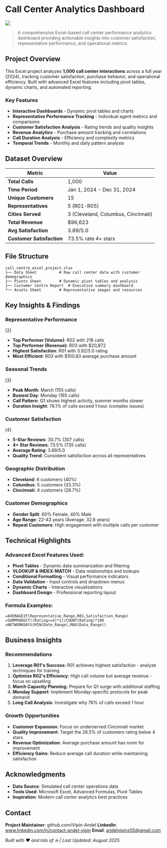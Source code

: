 # Call Center Analytics Dashboard

![](https://github.com/Vipin-Andel/call_centre_excel_project/blob/main/customer_service_logo.png)

> A comprehensive Excel-based call center performance analytics dashboard providing actionable insights into customer satisfaction, representative performance, and operational metrics.

## Project Overview

This Excel project analyzes **1,000 call center interactions** across a full year (2024), tracking customer satisfaction, purchase behavior, and operational efficiency. Built with advanced Excel features including pivot tables, dynamic charts, and automated reporting.

### Key Features

- **Interactive Dashboards** - Dynamic pivot tables and charts
- **Representative Performance Tracking** - Individual agent metrics and comparisons  
- **Customer Satisfaction Analysis** - Rating trends and quality insights
- **Revenue Analytics** - Purchase amount tracking and correlations
- **Call Duration Analysis** - Efficiency and complexity metrics
- **Temporal Trends** - Monthly and daily pattern analysis

## Dataset Overview

| Metric | Value |
|--------|--------|
| **Total Calls** | 1,000 |
| **Time Period** | Jan 1, 2024 - Dec 31, 2024 |
| **Unique Customers** | 15 |
| **Representatives** | 5 (R01-R05) |
| **Cities Served** | 3 (Cleveland, Columbus, Cincinnati) |
| **Total Revenue** | $96,623 |
| **Avg Satisfaction** | 3.89/5.0 |
| **Customer Satisfaction** | 73.5% rate 4+ stars |

## File Structure

```
call_centre_excel_project.xlsx
├── Data Sheet          # Raw call center data with customer demographics
├── Pivots Sheet        # Dynamic pivot tables and analysis
├── Customer Centre Report  # Executive summary dashboard
└── Assets Sheet        # Representative images and resources
```

## Key Insights & Findings

### Representative Performance

[2]

- **Top Performer (Volume)**: R02 with 218 calls
- **Top Performer (Revenue)**: R03 with $20,872 
- **Highest Satisfaction**: R01 with 3.92/5.0 rating
- **Most Efficient**: R03 with $100.83 average purchase amount

### Seasonal Trends  

[3]

- **Peak Month**: March (155 calls)
- **Busiest Day**: Monday (165 calls)
- **Call Pattern**: Q1 shows highest activity, summer months slower
- **Duration Insight**: 76.1% of calls exceed 1 hour (complex issues)

### Customer Satisfaction

[4]

- **5-Star Reviews**: 30.7% (307 calls)
- **4+ Star Reviews**: 73.5% (735 calls) 
- **Average Rating**: 3.89/5.0
- **Quality Trend**: Consistent satisfaction across all representatives

### Geographic Distribution

- **Cleveland**: 6 customers (40%)
- **Columbus**: 5 customers (33.3%) 
- **Cincinnati**: 4 customers (26.7%)

### Customer Demographics

- **Gender Split**: 60% Female, 40% Male
- **Age Range**: 22-43 years (Average: 32.6 years)
- **Repeat Customers**: High engagement with multiple calls per customer

## Technical Highlights

### Advanced Excel Features Used:
- **Pivot Tables** - Dynamic data summarization and filtering
- **VLOOKUP & INDEX-MATCH** - Data relationships and lookups
- **Conditional Formatting** - Visual performance indicators
- **Data Validation** - Input controls and dropdown menus
- **Dynamic Charts** - Interactive visualizations
- **Dashboard Design** - Professional reporting layout

### Formula Examples:
```excel
=AVERAGEIF(Representative_Range,R01,Satisfaction_Range)
=SUMPRODUCT((Rating>=4)*1)/COUNT(Rating)*100
=NETWORKDAYS(MIN(Date_Range),MAX(Date_Range))
```

## Business Insights

### Recommendations

1. **Leverage R01's Success**: R01 achieves highest satisfaction - analyze techniques for training
2. **Optimize R02's Efficiency**: High call volume but average revenue - focus on upselling
3. **March Capacity Planning**: Prepare for Q1 surge with additional staffing
4. **Monday Support**: Implement Monday-specific protocols for peak demand
5. **Long Call Analysis**: Investigate why 76% of calls exceed 1 hour

### Growth Opportunities

- **Customer Expansion**: Focus on underserved Cincinnati market
- **Quality Improvement**: Target the 26.5% of customers rating below 4 stars
- **Revenue Optimization**: Average purchase amount has room for improvement
- **Efficiency Gains**: Reduce average call duration while maintaining satisfaction

## Acknowledgments

- **Data Source**: Simulated call center operations data
- **Tools Used**: Microsoft Excel, Advanced Formulas, Pivot Tables
- **Inspiration**: Modern call center analytics best practices

## Contact

**Project Maintainer**: github.com/Vipin-Andel
**LinkedIn**: www.linkedin.com/in/contact-andel-vipin
**Email**: andelvipinz05@gmail.com

*Built with ❤️ and lots of ☕ | Last Updated: August 2025*

